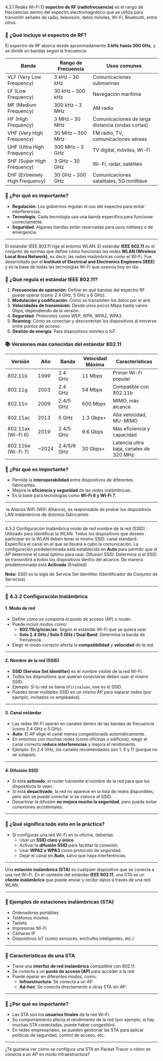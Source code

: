 4.3.1 Redes Wi-Fi
El **espectro de RF (radiofrecuencia)** es el rango de frecuencias dentro del espectro electromagnético que se utiliza para transmitir señales de radio, televisión, datos móviles, Wi-Fi, Bluetooth, entre otros.

### 📡 ¿Qué incluye el espectro de RF?

El espectro de RF abarca desde aproximadamente **3 kHz hasta 300 GHz**, y se divide en bandas según la frecuencia:

|Banda|Rango de Frecuencia|Usos comunes|
|---|---|---|
|VLF (Very Low Frequency)|3 kHz – 30 kHz|Comunicaciones submarinas|
|LF (Low Frequency)|30 kHz – 300 kHz|Navegación marítima|
|MF (Medium Frequency)|300 kHz – 3 MHz|AM radio|
|HF (High Frequency)|3 MHz – 30 MHz|Comunicaciones de larga distancia (ondas cortas)|
|VHF (Very High Frequency)|30 MHz – 300 MHz|FM radio, TV, comunicaciones aéreas|
|UHF (Ultra High Frequency)|300 MHz – 3 GHz|TV digital, móviles, Wi-Fi|
|SHF (Super High Frequency)|3 GHz – 30 GHz|Wi-Fi, radar, satélites|
|EHF (Extremely High Frequency)|30 GHz – 300 GHz|Comunicaciones satelitales, 5G mmWave|

### 🔧 ¿Por qué es importante?

- **Regulación**: Los gobiernos regulan el uso del espectro para evitar interferencias.
- **Tecnología**: Cada tecnología usa una banda específica para funcionar correctamente.
- **Seguridad**: Algunas bandas están reservadas para usos militares o de emergencia.

---
El estándar IEEE 802.11 rige el entorno WLAN:
El estándar **IEEE 802.11** es el conjunto de normas que define cómo funcionan las redes **WLAN (Wireless Local Area Network)**, es decir, las redes inalámbricas como el Wi-Fi. Fue desarrollado por el **Institute of Electrical and Electronics Engineers (IEEE)** y es la base de todas las tecnologías Wi-Fi que usamos hoy en día.

### 🧩 ¿Qué regula el estándar IEEE 802.11?

1. **Frecuencias de operación**: Define en qué bandas del espectro RF puede operar (como 2.4 GHz, 5 GHz y 6 GHz).
2. **Modulación y codificación**: Cómo se transmiten los datos por el aire.
3. **Velocidades de transmisión**: Desde unos pocos Mbps hasta varios Gbps, dependiendo de la versión.
4. **Seguridad**: Protocolos como WEP, WPA, WPA2, WPA3.
5. **Roaming**: Cómo se conectan y desconectan los dispositivos al moverse entre puntos de acceso.
6. **Gestión de energía**: Para dispositivos móviles o IoT.

### 📚 Versiones más conocidas del estándar 802.11

|Versión|Año|Banda|Velocidad Máxima|Características|
|---|---|---|---|---|
|802.11b|1999|2.4 GHz|11 Mbps|Primer Wi-Fi popular|
|802.11g|2003|2.4 GHz|54 Mbps|Compatible con 802.11b|
|802.11n|2009|2.4/5 GHz|600 Mbps|MIMO, más alcance|
|802.11ac|2013|5 GHz|1.3 Gbps+|Alta velocidad, MU-MIMO|
|802.11ax (Wi-Fi 6)|2019|2.4/5 GHz|9.6 Gbps|Más eficiencia y capacidad|
|802.11be (Wi-Fi 7)|~2024|2.4/5/6 GHz|30 Gbps+|Latencia ultra baja, canales de 320 MHz|

### 🧠 ¿Por qué es importante?

- Permite la **interoperabilidad** entre dispositivos de diferentes fabricantes.
- Mejora la **eficiencia y seguridad** de las redes inalámbricas.
- Es la base para tecnologías como **Wi-Fi 6 y Wi-Fi 7**.

---
 la Alianza WiFi (WiFi Alliance), es responsable de probar los dispositivos LAN inalámbricos de distintos fabricantes

---
4.3.2 Configuración Inalámbrica
	modo de red
	nombre de la red (SSID) : Utilizado para identificar la WLAN. Todos los dispositivos que deseen participar en la WLAN deben tener el mismo SSID.
	canal standard: Especifica el canal en el que se llevará a cabo la comunicación. La configuración predeterminada está establecida en **Auto** para permitir que el AP determine el canal óptimo para usar.
	Difusión SSID: Determina si el SSID se transmitirá a todos los dispositivos dentro del alcance. De manera predeterminada está **Activado** (Enabled)

**Nota:** SSID es la sigla de Service Set Identifier (Identificador de Conjunto de Servicios).


---

### 🔧 **4.3.2 Configuración Inalámbrica**

#### 1. **Modo de red**

- Define cómo se comporta el punto de acceso (AP) o router.
- Puede incluir modos como:
    - **802.11b/g/n/ac/ax**: Según el estándar Wi-Fi que se quiera usar.
    - **Solo 2.4 GHz / Solo 5 GHz / Dual Band**: Determina la banda de frecuencia.
- Elegir el modo correcto afecta la **compatibilidad** y **velocidad** de la red.

---

#### 2. **Nombre de la red (SSID)**

- **SSID (Service Set Identifier)** es el nombre visible de la red Wi-Fi.
- Todos los dispositivos que quieran conectarse deben usar el mismo SSID.
- Ejemplo: Si tu red se llama `OficinaJuan`, ese es el SSID.
- Puedes tener múltiples SSID en un mismo AP para separar redes (por ejemplo, invitados vs empleados).

---

#### 3. **Canal estándar**

- Las redes Wi-Fi operan en canales dentro de las bandas de frecuencia (como 2.4 GHz o 5 GHz).
- **Auto**: El AP elige el canal menos congestionado automáticamente.
- En entornos con muchas redes (como oficinas o edificios), elegir el canal correcto **reduce interferencias** y mejora el rendimiento.
- Ejemplo: En 2.4 GHz, los canales recomendados son 1, 6 y 11 (porque no se solapan).

---

#### 4. **Difusión SSID**

- Si está **activado**, el router transmite el nombre de la red para que los dispositivos lo vean.
- Si está **desactivado**, la red no aparece en la lista de redes disponibles, pero aún se puede conectar si se conoce el SSID.
- Desactivar la difusión **no mejora mucho la seguridad**, pero puede evitar conexiones accidentales.

---

### 🧠 ¿Qué significa todo esto en la práctica?

- Si configuras una red Wi-Fi en tu oficina, deberías:
    - Usar un **SSID claro y único**.
    - Activar la **difusión SSID** para facilitar la conexión.
    - Usar **WPA2 o WPA3** como protocolo de seguridad.
    - Dejar el canal en **Auto**, salvo que haya interferencias.

---

Una **estación inalámbrica (STA)** es cualquier dispositivo que se conecta a una red Wi-Fi. En el contexto del estándar **IEEE 802.11**, una STA es un **cliente inalámbrico** que puede enviar y recibir datos a través de una red WLAN.

---

### 📱 Ejemplos de estaciones inalámbricas (STA)

- Ordenadores portátiles
- Teléfonos móviles
- Tablets
- Impresoras Wi-Fi
- Cámaras IP
- Dispositivos IoT (como sensores, enchufes inteligentes, etc.)

---

### 🔧 Características de una STA

- Tiene una **interfaz de red inalámbrica** compatible con 802.11.
- Se conecta a un **punto de acceso (AP)** para acceder a la red.
- Puede operar en diferentes modos, como:
    - **Infraestructura**: Se conecta a un AP.
    - **Ad-hoc**: Se conecta directamente a otras STA sin AP.

---

### 🧠 ¿Por qué es importante?

- Las STA son los **usuarios finales** de la red Wi-Fi.
- Su comportamiento afecta el rendimiento de la red (por ejemplo, si hay muchas STA conectadas, puede haber congestión).
- En redes empresariales, se pueden gestionar las STA para aplicar políticas de seguridad, control de acceso, etc.

---

¿Te gustaría ver cómo se configura una STA en Packet Tracer o cómo se conecta a un AP en modo infraestructura?